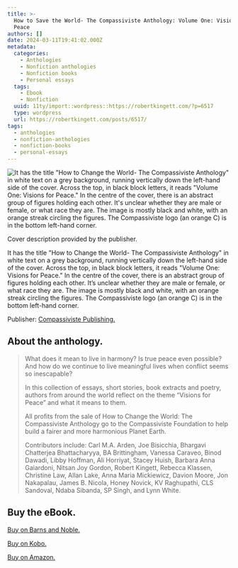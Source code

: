 ```yaml
---
title: >-
  How to Save the World- The Compassiviste Anthology: Volume One: Visions for
  Peace
authors: []
date: 2024-03-11T19:41:02.000Z
metadata:
  categories:
    - Anthologies
    - Nonfiction anthologies
    - Nonfiction books
    - Personal essays
  tags:
    - Ebook
    - Nonfiction
  uuid: 11ty/import::wordpress::https://robertkingett.com/?p=6517
  type: wordpress
  url: https://robertkingett.com/posts/6517/
tags:
  - anthologies
  - nonfiction-anthologies
  - nonfiction-books
  - personal-essays
---
```

![It has the title "How to Change the World- The Compassiviste Anthology" in white text on a grey background, running vertically down the left-hand side of the cover. Across the top, in black block letters, it reads "Volume One: Visions for Peace." In the centre of the cover, there is an abstract group of figures holding each other. It's unclear whether they are male or female, or what race they are. The image is mostly black and white, with an orange streak circling the figures. The Compassiviste logo (an orange C) is in the bottom left-hand corner.](assets/IMG_2244-scaled-7Ct5npA0gcu3.jpg)

Cover description provided by the publisher.

It has the title "How to Change the World- The Compassiviste Anthology" in white text on a grey background, running vertically down the left-hand side of the cover. Across the top, in black block letters, it reads "Volume One: Visions for Peace." In the centre of the cover, there is an abstract group of figures holding each other. It’s unclear whether they are male or female, or what race they are. The image is mostly black and white, with an orange streak circling the figures. The Compassiviste logo (an orange C) is in the bottom left-hand corner.

Publisher: [Compassiviste Publishing.](https://compassivistepublishing.com/contact/)

## About the anthology.

> What does it mean to live in harmony? Is true peace even possible? And how do we continue to live meaningful lives when conflict seems so inescapable?
> 
> In this collection of essays, short stories, book extracts and poetry, authors from around the world reflect on the theme “Visions for Peace” and what it means to them.
> 
> All profits from the sale of How to Change the World: The Compassiviste Anthology go to the Compassiviste Foundation to help build a fairer and more harmonious Planet Earth.
> 
> Contributors include: Carl M.A. Arden, Joe Bisicchia, Bhargavi Chatterjea Bhattacharyya, BA Brittingham, Vanessa Caraveo, Binod Dawadi, Libby Hoffman, Ali Horriyat, Stacey Huish, Barbara Anna Gaiardoni, Nitsan Joy Gordon, Robert Kingett, Rebecca Klassen, Christine Law, Allan Lake, Anna Maria Mickiewicz, Davion Moore, Jon Nakapalau, James B. Nicola, Honey Novick, KV Raghupathi, CLS Sandoval, Ndaba Sibanda, SP Singh, and Lynn White.

## Buy the eBook.

[Buy on Barns and Noble.](https://www.barnesandnoble.com/w/visions-for-peace-compassiviste-authors-collective/1145056316?ean=2940179734314)

[Buy on Kobo.](https://www.kobo.com/au/en/ebook/visions-for-peace)

[Buy on Amazon.](https://www.amazon.com/How-Save-World-Compassiviste-Anthology-ebook/dp/B0CW1FVQSC/ref=sr_1_1?dib=eyJ2IjoiMSJ9.3VMDJ3WhIPl1NZ3o0Xmi_Q.2BIpD8QiZcu9ZaZwpUA0CABVH-8T6cX0eEp6ztqboq0&dib_tag=se&qid=1710159938&refinements=p_27%3ACompassiviste+Authors%27+Collective&s=digital-text&sr=1-1&text=Compassiviste+Authors%27+Collective)